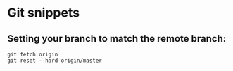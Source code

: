 
# Git snippets

## Setting your branch to match the remote branch:
```
git fetch origin
git reset --hard origin/master
```

